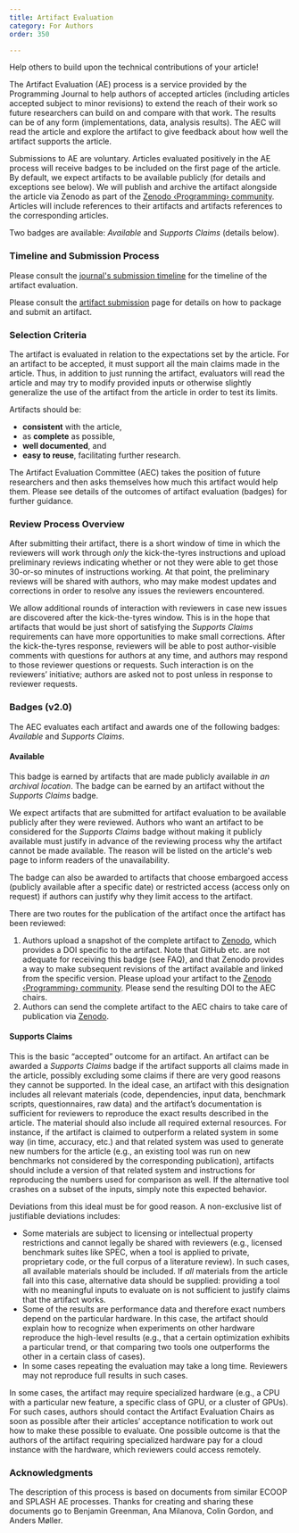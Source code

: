 ```yaml
---
title: Artifact Evaluation
category: For Authors
order: 350

---
```


Help others to build upon the technical contributions of your article!

The Artifact Evaluation (AE) process is a service provided by the Programming Journal to help authors of accepted articles (including articles accepted subject to minor revisions) to extend the reach of their work so future researchers can build on and compare with that work. The results can be of any form (implementations, data, analysis results). The AEC will read the article and explore the artifact to give feedback about how well the artifact supports the article.

Submissions to AE are voluntary. Articles evaluated positively in the AE process will receive badges to be included on the first page of the article.
By default, we expect artifacts to be available publicly (for details and exceptions see below). We will publish and archive the artifact alongside the article via Zenodo as part of the [Zenodo ‹Programming› community](https://zenodo.org/communities/programming/).
Articles will include references to their artifacts and artifacts references to the corresponding articles.
 
Two badges are available: _Available_ and _Supports Claims_ (details below).

### Timeline and Submission Process

Please consult the [journal's submission timeline](/timeline) for the timeline of the artifact evaluation.

Please consult the [artifact submission](/artifact-evaluation/submission.html) page for details on how to package and submit an artifact.

### Selection Criteria

The artifact is evaluated in relation to the expectations set by the article. For an artifact to be accepted, it must support all the main claims made in the article. Thus, in addition to just running the artifact, evaluators will read the article and may try to modify provided inputs or otherwise slightly generalize the use of the artifact from the article in order to test its limits.

Artifacts should be:

 * **consistent** with the article,
 * as **complete** as possible,
 * **well documented**, and
 * **easy to reuse**, facilitating further research.

The Artifact Evaluation Committee (AEC) takes the position of future researchers and then asks themselves how much this artifact would help them. Please see details of the outcomes of artifact evaluation (badges) for further guidance.

### Review Process Overview

After submitting their artifact, there is a short window of time in which the reviewers will work through _only_ the kick-the-tyres instructions and upload preliminary reviews indicating whether or not they were able to get those 30-or-so minutes of instructions working. At that point, the preliminary reviews will be shared with authors, who may make modest updates and corrections in order to resolve any issues the reviewers encountered.

We allow additional rounds of interaction with reviewers in case new issues are discovered after the kick-the-tyres window. This is in the hope that artifacts that would be just short of satisfying the _Supports Claims_ requirements can have more opportunities to make small corrections. After the kick-the-tyres response, reviewers will be able to post author-visible comments with questions for authors at any time, and authors may respond to those reviewer questions or requests. Such interaction is on the reviewers’ initiative; authors are asked not to post unless in response to reviewer requests.

### Badges (v2.0)

The AEC evaluates each artifact and awards one of the following badges: _Available_ and _Supports Claims_.

#### Available

<!-- <aside style="float:right;" ><img src="../assets/images/ae_available.svg" width=200 alt="available badge"></aside> -->

This badge is earned by artifacts that are made publicly available _in an archival location_.
The badge can be earned by an artifact without the _Supports Claims_ badge.

We expect artifacts that are submitted for artifact evaluation to be available publicly after they were reviewed.
Authors who want an artifact to be considered for the _Supports Claims_ badge without making it publicly available must justify in advance of the reviewing process why the artifact cannot be made available.
The reason will be listed on the article's web page to inform readers of the unavailability.  

The badge can also be awarded to artifacts that choose embargoed access (publicly available after a specific date) or restricted access (access only on request) if authors can justify why they limit access to the artifact.

There are two routes for the publication of the artifact once the artifact has been reviewed:

1.  Authors upload a snapshot of the complete artifact to [Zenodo](https://zenodo.org/), which provides a DOI specific to the artifact. Note that GitHub etc. are not adequate for receiving this badge (see FAQ), and that Zenodo provides a way to make subsequent revisions of the artifact available and linked from the specific version. Please upload your artifact to the [Zenodo ‹Programming› community](https://zenodo.org/communities/programming/). Please send the resulting DOI to the AEC chairs.
2.  Authors can send the complete artifact to the AEC chairs to take care of publication via [Zenodo](https://zenodo.org/).


#### Supports Claims

<!-- <aside style="float:right;" ><img src="../assets/images/ae_functional.svg" width=200 alt="functional badge"></aside> -->

This is the basic “accepted” outcome for an artifact. An artifact can be awarded a _Supports Claims_ badge if the artifact supports all claims made in the article, possibly excluding some claims if there are very good reasons they cannot be supported. In the ideal case, an artifact with this designation includes all relevant materials (code, dependencies, input data, benchmark scripts, questionnaires, raw data) and the artifact’s documentation is sufficient for reviewers to reproduce the exact results described in the article. The material should also include all required external resources. For instance, if the artifact is claimed to outperform a related system in some way (in time, accuracy, etc.) and that related system was used to generate new numbers for the article (e.g., an existing tool was run on new benchmarks not considered by the corresponding publication), artifacts should include a version of that related system and instructions for reproducing the numbers used for comparison as well. If the alternative tool crashes on a subset of the inputs, simply note this expected behavior.

Deviations from this ideal must be for good reason. A non-exclusive list of justifiable deviations includes:

*   Some materials are subject to licensing or intellectual property restrictions and cannot legally be shared with reviewers (e.g., licensed benchmark suites like SPEC, when a tool is applied to private, proprietary code, or the full corpus of a literature review). In such cases, all available materials should be included. If _all_ materials from the article fall into this case, alternative data should be supplied: providing a tool with no meaningful inputs to evaluate on is not sufficient to justify claims that the artifact works.
*   Some of the results are performance data and therefore exact numbers depend on the particular hardware. In this case, the artifact should explain how to recognize when experiments on other hardware reproduce the high-level results (e.g., that a certain optimization exhibits a particular trend, or that comparing two tools one outperforms the other in a certain class of cases).
*   In some cases repeating the evaluation may take a long time. Reviewers may not reproduce full results in such cases.

In some cases, the artifact may require specialized hardware (e.g., a CPU with a particular new feature, a specific class of GPU, or a cluster of GPUs). For such cases, authors should contact the Artifact Evaluation Chairs as soon as possible after their articles’ acceptance notification to work out how to make these possible to evaluate. One possible outcome is that the authors of the artifact requiring specialized hardware pay for a cloud instance with the hardware, which reviewers could access remotely.


### Acknowledgments
The description of this process is based on documents from similar ECOOP and SPLASH AE processes. Thanks for creating and sharing these documents go to Benjamin Greenman, Ana Milanova, Colin Gordon, and Anders Møller.


